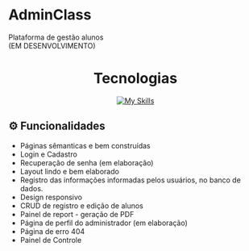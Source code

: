 # AdminClass
Plataforma de gestão alunos <br> (EM DESENVOLVIMENTO) </br>
<div align="center"> 
  <h1>Tecnologias</h1>

[![My Skills](https://skills.thijs.gg/icons?i=html,css,js,git,php,mysql,bootstrap&theme=dark)](https://skills.thijs.gg)

 </div>
<div>


## ⚙ Funcionalidades 
- Páginas sêmanticas e bem construídas <br>
- Login e Cadastro
- Recuperação de senha (em elaboração)
- Layout lindo e bem elaborado <br> 
- Registro das informações informadas pelos usuários, no banco de dados. <br>
- Design responsivo <br>
- CRUD de registro e edição de alunos <br>
- Painel de report - geração de PDF <br>
- Página de perfil do administrador (em elaboração) <br>
- Página de erro 404 <br>
- Painel de Controle <br>
 
<br>
